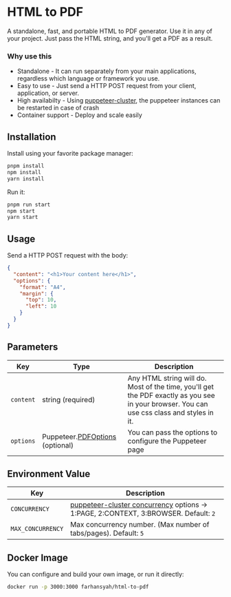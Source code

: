 # HTML to PDF

A standalone, fast, and portable HTML to PDF generator. Use it in any of your project. Just pass the HTML string, and you'll get a PDF as a result.

### Why use this

- Standalone - It can run separately from your main applications, regardless which language or framework you use.
- Easy to use - Just send a HTTP POST request from your client, application, or server.
- High availabilty - Using [puppeteer-cluster](https://github.com/thomasdondorf/puppeteer-cluster), the puppeteer instances can be restarted in case of crash
- Container support - Deploy and scale easily

## Installation

Install using your favorite package manager:

```sh
pnpm install
npm install
yarn install
```

Run it:

```sh
pnpm run start
npm start
yarn start
```

## Usage

Send a HTTP POST request with the body:

```json
{
  "content": "<h1>Your content here</h1>",
  "options": {
    "format": "A4",
    "margin": {
      "top": 10,
      "left": 10
    }
  }
}
```

## Parameters

| Key       | Type                                                                         | Description                                                                                                                               |
| --------- | ---------------------------------------------------------------------------- | ----------------------------------------------------------------------------------------------------------------------------------------- |
| `content` | string (required)                                                            | Any HTML string will do. Most of the time, you'll get the PDF exactly as you see in your browser. You can use css class and styles in it. |
| `options` | Puppeteer.[PDFOptions](https://pptr.dev/api/puppeteer.pdfoptions) (optional) | You can pass the options to configure the Puppeteer page                                                                                  |

## Environment Value

| Key               | Description                                                                                                                                                        |
| ----------------- | ------------------------------------------------------------------------------------------------------------------------------------------------------------------ |
| `CONCURRENCY`     | [puppeteer-cluster concurrency](https://www.npmjs.com/package/puppeteer-cluster#concurrency-implementations) options -> 1:PAGE, 2:CONTEXT, 3:BROWSER. Default: `2` |
| `MAX_CONCURRENCY` | Max concurrency number. (Max number of tabs/pages). Default: `5`                                                                                                   |

## Docker Image

You can configure and build your own image, or run it directly:

```sh
docker run -p 3000:3000 farhansyah/html-to-pdf
```
